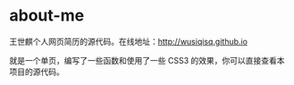 about-me
========

王世麒个人网页简历的源代码。在线地址：<http://wusiqisq.github.io>

就是一个单页，编写了一些函数和使用了一些 CSS3 的效果，你可以直接查看本项目的源代码。

